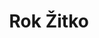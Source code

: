 ---
SICRIS: null
draft: false
fixName: rok_žitko
lab: null
labPos: null
location: null
mailInfo: rok.zitko@ijs.si
officeHours: null
profName: Assist. Prof. Rok Žitko, PhD
profTitle: Collaborator
telephoneInfo: null
title: Rok Žitko
---